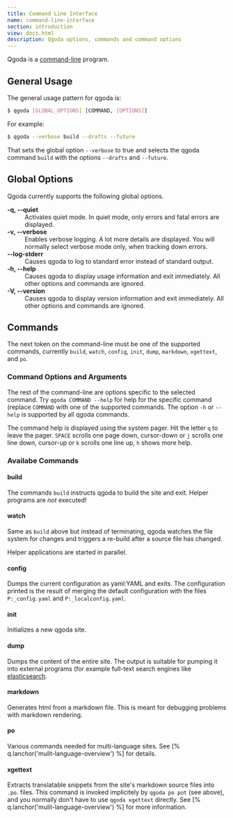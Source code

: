 ```yaml
---
title: Command Line Interface
name: command-line-interface
section: introduction
view: docs.html
description: Qgoda options, commands and command options
---
```

Qgoda is a [command-line](http://www.guido-flohr.net/command-line/) program.
<qgoda-toc/>

## General Usage

The general usage pattern for qgoda is:

<!--qgoda-no-xgettext-->
```bash
$ qgoda [GLOBAL_OPTIONS] [COMMAND, [OPTIONS]]
```
<!--/qgoda-no-xgettext-->

For example:

<!--qgoda-no-xgettext-->
```bash
$ qgoda --verbose build --drafts --future
```
<!--/qgoda-no-xgettext-->

That sets the global option `--verbose` to true and selects the qgoda command `build` with the options `--drafts` and `--future`.

## Global Options

Qgoda currently supports the following global options.

<dl>
  <dt><strong>-q, --quiet</strong></dt>
  <dd>Activates quiet mode.  In quiet mode, only errors and fatal errors are displayed.</dd>

  <dt><strong>-v, --verbose</strong></dt>
  <dd>Enables verbose logging.  A lot more details are displayed.  You will normally select verbose mode only, when tracking down errors.</dd>

  <dt><strong>--log-stderr</strong></dt>
  <dd>Causes qgoda to log to standard error instead of standard output.</dd>

  <dt><strong>-h, --help</strong></dt>
  <dd>Causes qgoda to display usage information and exit immediately.  All other options and commands are ignored.</dd>

  <dt><strong>-V, --version</strong></dt>
  <dd>Causes qgoda to display version information and exit immediately.  All other options and commands are ignored.</dd>
</dl>

## Commands

The next token on the command-line must be one of the supported commands, currently `build`, `watch`, `config`, `init`, `dump`, `markdown`, `xgettext`, and `po`.

### Command Options and Arguments

The rest of the command-line are options specific to the selected command.  Try `qgoda COMMAND --help` for help for the specific command (replace `COMMAND` with one of the supported commands.  The option `-h` or `--help` is supported by all qgoda commands.

The command help is displayed using the system pager.  Hit the letter `q` to leave the pager.  `SPACE` scrolls one page down, cursor-down or `j` scrolls one line down, cursor-up or `k` scrolls one line up, `h` shows more help.

### Availabe Commands

<!--qgoda-no-xgettext-->
#### build
<!--/qgoda-no-xgettext-->

The commands `build` instructs qgoda to build the site and exit.  Helper programs are *not* executed!

<!--qgoda-no-xgettext-->
#### watch
<!--/qgoda-no-xgettext-->

Same as `build` above but instead of terminating, qgoda watches the file system for changes and triggers a re-build after a source file has changed.

Helper applications are started in parallel.

<!--qgoda-no-xgettext-->
#### config
<!--/qgoda-no-xgettext-->

Dumps the current configuration as <q-term>yaml:YAML</q-term> and exits.  The configuration printed is the result of merging the default configuration with the files `P:_config.yaml` and `P:_localconfig.yaml`.

<!--qgoda-no-xgettext-->
#### init
<!--/qgoda-no-xgettext-->

Initializes a new qgoda site.

<!--qgoda-no-xgettext-->
#### dump
<!--/qgoda-no-xgettext-->

Dumps the content of the entire site.  The output is suitable for pumping it into external programs (for example full-text search engines like [elasticsearch](https://www.elastic.co/).

<!--qgoda-no-xgettext-->
#### markdown
<!--/qgoda-no-xgettext-->

Generates <q-term>html</q-term> from a <q-term>markdown</q-term> file.  This is meant for debugging problems with markdown rendering.

<!--qgoda-no-xgettext-->
#### po
<!--/qgoda-no-xgettext-->

Various commands needed for multi-language sites.  See [% q.lanchor('mulit-language-overview') %] for details.

<!--qgoda-no-xgettext-->
#### xgettext
<!--/qgoda-no-xgettext-->

Extracts translatable snippets from the site's markdown source files into `.po`. files.  This command is invoked implicitely by `qgoda po pot` (see above), and you normally don't have to use `qgoda xgettext` directly.  See [% q.lanchor('mulit-language-overview') %] for more information.
